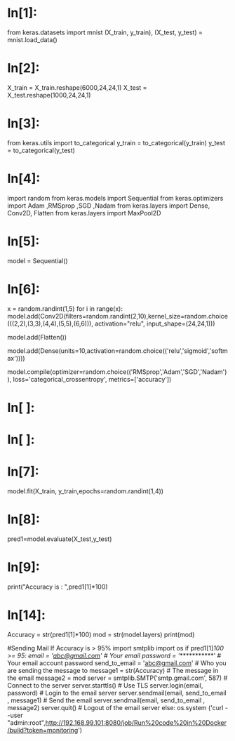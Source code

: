 



# In[1]:


from keras.datasets import mnist
(X_train, y_train), (X_test, y_test) = mnist.load_data()


# In[2]:


X_train = X_train.reshape(6000,24,24,1)
X_test = X_test.reshape(1000,24,24,1)


# In[3]:


from keras.utils import to_categorical
y_train = to_categorical(y_train)
y_test = to_categorical(y_test)


# In[4]:


import random
from keras.models import Sequential
from keras.optimizers import Adam ,RMSprop ,SGD ,Nadam 
from keras.layers import Dense, Conv2D, Flatten
from keras.layers import MaxPool2D


# In[5]:



model = Sequential()


# In[6]:


x = random.randint(1,5)
for i in range(x):
    model.add(Conv2D(filters=random.randint(2,10),kernel_size=random.choice(((2,2),(3,3),(4,4),(5,5),(6,6))), activation="relu", input_shape=(24,24,1)))

model.add(Flatten())

model.add(Dense(units=10,activation=random.choice(('relu','sigmoid','softmax'))))

model.compile(optimizer=random.choice(('RMSprop','Adam','SGD','Nadam')), loss='categorical_crossentropy', metrics=['accuracy'])


# In[ ]:





# In[ ]:





# In[7]:



model.fit(X_train, y_train,epochs=random.randint(1,4))


# In[8]:


pred1=model.evaluate(X_test,y_test)


# In[9]:


print("Accuracy is : ",pred1[1]*100)


# In[14]:


Accuracy = str(pred1[1]*100)
mod = str(model.layers)
print(mod)


#Sending Mail If Accuracy is > 95%
import smtplib
import os
if pred1[1]*100 >= 95:
    email = 'abc@gmail.com' # Your email
    password = '************' # Your email account password
    send_to_email = 'abc@gmail.com' # Who you are sending the message to
    message1 = str(Accuracy) # The message in the email
    message2 = mod
    server = smtplib.SMTP('smtp.gmail.com', 587) # Connect to the server
    server.starttls() # Use TLS
    server.login(email, password) # Login to the email server
    server.sendmail(email, send_to_email , message1) # Send the email
    server.sendmail(email, send_to_email , message2)
    server.quit() # Logout of the email server
else:
    os.system ('curl --user "admin:root",http://192.168.99.101:8080/job/Run%20code%20in%20Docker/build?token=monitoring')


